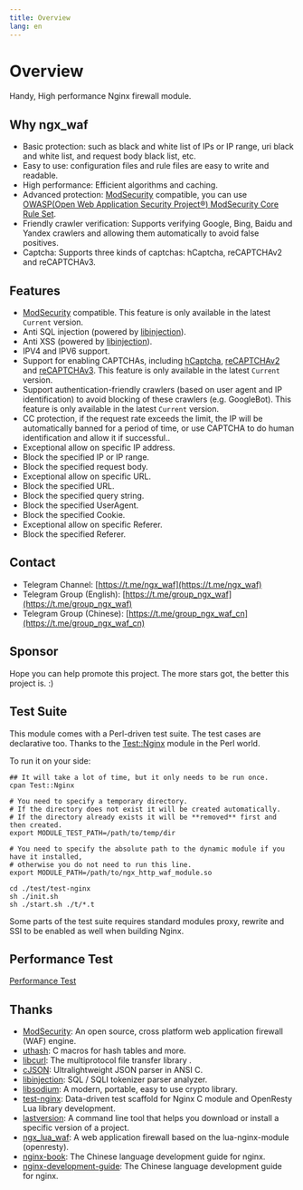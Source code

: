 ```yaml
---
title: Overview
lang: en
---
```


# Overview

Handy, High performance Nginx firewall module.

## Why ngx_waf

* Basic protection: such as black and white list of IPs or IP range, uri black and white list, and request body black list, etc.
* Easy to use: configuration files and rule files are easy to write and readable.
* High performance: Efficient algorithms and caching.
* Advanced protection: [ModSecurity](https://github.com/SpiderLabs/ModSecurity) compatible, you can use [OWASP(Open Web Application Security Project®) ModSecurity Core Rule Set](https://owasp.org/www-project-modsecurity-core-rule-set/).
* Friendly crawler verification: Supports verifying Google, Bing, Baidu and Yandex crawlers and allowing them automatically to avoid false positives.
* Captcha: Supports three kinds of captchas: hCaptcha, reCAPTCHAv2 and reCAPTCHAv3.

## Features

* [ModSecurity](https://github.com/SpiderLabs/ModSecurity) compatible. This feature is only available in the latest `Current` version.
* Anti SQL injection (powered by [libinjection](https://github.com/libinjection/libinjection)).
* Anti XSS (powered by [libinjection](https://github.com/libinjection/libinjection)).
* IPV4 and IPV6 support.
* Support for enabling CAPTCHAs, including [hCaptcha](https://www.hcaptcha.com/), [reCAPTCHAv2](https://developers.google.com/recaptcha) and [reCAPTCHAv3](https://developers.google.com/recaptcha). This feature is only available in the latest `Current` version.
* Support authentication-friendly crawlers (based on user agent and IP identification) to avoid blocking of these crawlers (e.g. GoogleBot). This feature is only available in the latest `Current` version.
* CC protection, if the request rate exceeds the limit, the IP will be automatically banned for a period of time, or use CAPTCHA to do human identification and allow it if successful..
* Exceptional allow on specific IP address.
* Block the specified IP or IP range.
* Block the specified request body.
* Exceptional allow on specific URL.
* Block the specified URL.
* Block the specified query string.
* Block the specified UserAgent.
* Block the specified Cookie.
* Exceptional allow on specific Referer.
* Block the specified Referer.


## Contact

* Telegram Channel: [https://t.me/ngx_waf](https://t.me/ngx_waf)
* Telegram Group (English): [https://t.me/group_ngx_waf](https://t.me/group_ngx_waf)
* Telegram Group (Chinese): [https://t.me/group_ngx_waf_cn](https://t.me/group_ngx_waf_cn)

## Sponsor

Hope you can help promote this project. The more stars got, the better this project is. :)

## Test Suite

This module comes with a Perl-driven test suite. The test cases are declarative too. 
Thanks to the [Test::Nginx](http://search.cpan.org/perldoc?Test::Nginx) module in the Perl world.

To run it on your side:

```shell
## It will take a lot of time, but it only needs to be run once.
cpan Test::Nginx

# You need to specify a temporary directory.
# If the directory does not exist it will be created automatically.
# If the directory already exists it will be **removed** first and then created.
export MODULE_TEST_PATH=/path/to/temp/dir

# You need to specify the absolute path to the dynamic module if you have it installed, 
# otherwise you do not need to run this line.
export MODULE_PATH=/path/to/ngx_http_waf_module.so

cd ./test/test-nginx
sh ./init.sh
sh ./start.sh ./t/*.t
```

Some parts of the test suite requires standard modules proxy, rewrite and SSI to be enabled as well when building Nginx.

## Performance Test

[Performance Test](test.md#performance-test)

## Thanks

* [ModSecurity](https://github.com/SpiderLabs/ModSecurity): An open source, cross platform web application firewall (WAF) engine.
* [uthash](https://github.com/troydhanson/uthash): C macros for hash tables and more.
* [libcurl](https://curl.se/libcurl/): The multiprotocol file transfer library .
* [cJSON](https://github.com/DaveGamble/cJSON): Ultralightweight JSON parser in ANSI C.
* [libinjection](https://github.com/libinjection/libinjection): SQL / SQLI tokenizer parser analyzer.
* [libsodium](https://github.com/jedisct1/libsodium): A modern, portable, easy to use crypto library.
* [test-nginx](https://github.com/openresty/test-nginx): Data-driven test scaffold for Nginx C module and OpenResty Lua library development.
* [lastversion](https://github.com/dvershinin/lastversion): A command line tool that helps you download or install a specific version of a project.
* [ngx_lua_waf](https://github.com/loveshell/ngx_lua_waf): A web application firewall based on the lua-nginx-module (openresty).
* [nginx-book](https://github.com/taobao/nginx-book): The Chinese language development guide for nginx.
* [nginx-development-guide](https://github.com/baishancloud/nginx-development-guide): The Chinese language development guide for nginx.

